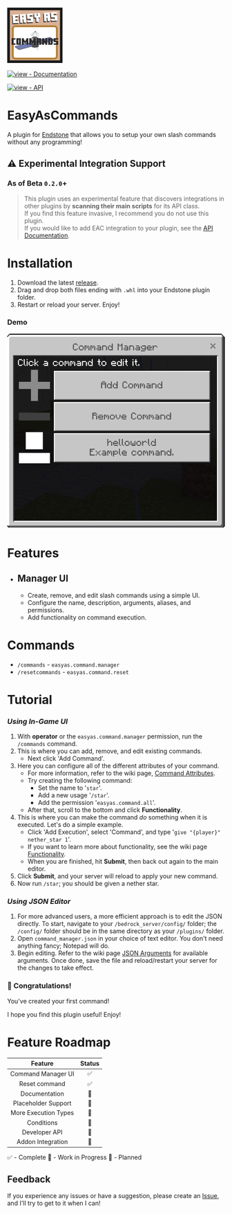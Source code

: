 <a href="../../"><img src="./images/badge.png?raw=true" width="128"></a><br>
<div align="left">
  
[![view - Documentation](https://img.shields.io/badge/view-Documentation-blue?style=for-the-badge)](../../wiki/ "Go to project documentation")

[![view - API](https://img.shields.io/badge/view-Developer_API-red?style=for-the-badge)](/_for_developers/README.md "Go to project documentation")

</div>

# EasyAsCommands
A plugin for [Endstone](https://github.com/EndstoneMC/endstone) that allows you to setup your own slash commands without any programming!

## ⚠️ Experimental Integration Support
### As of Beta `0.2.0`+
> This plugin uses an experimental feature that discovers integrations in other plugins by **scanning their main scripts** for its API class.
> <br>If you find this feature invasive, I recommend you do not use this plugin.
> <br>If you would like to add EAC integration to your plugin, see the [API Documentation](/_for_developers/README.md).

# Installation
1) Download the latest [release](../../releases).
2) Drag and drop both files ending with `.whl` into your Endstone plugin folder.
3) Restart or reload your server. Enjoy!

### Demo
<img src="./images/mdemo.png?raw=true">

# Features
- ## Manager UI
  - Create, remove, and edit slash commands using a simple UI.
  - Configure the name, description, arguments, aliases, and permissions.
  - Add functionality on command execution.

# Commands
- `/commands` - `easyas.command.manager`
- `/resetcommands` - `easyas.command.reset`

# Tutorial
### *Using In-Game UI*
1) With **operator** or the `easyas.command.manager` permission, run the `/commands` command.
2) This is where you can add, remove, and edit existing commands.
   - Next click 'Add Command'.
3) Here you can configure all of the different attributes of your command.
   - For more information, refer to the wiki page, [Command Attributes](../../wiki/Command-Attributes).
   - Try creating the following command:
     - Set the name to '`star`'.
     - Add a new usage '`/star`'.
     - Add the permission '`easyas.command.all`'.
   - After that, scroll to the bottom and click **Functionality**.
4) This is where you can make the command *do* something when it is executed. Let's do a simple example.
   - Click 'Add Execution', select 'Command', and type '`give "{player}" nether_star 1`'.
   - If you want to learn more about functionality, see the wiki page [Functionality](../../wiki/Functionality).
   - When you are finished, hit **Submit**, then back out again to the main editor.
5) Click **Submit**, and your server will reload to apply your new command.
6) Now run `/star`; you should be given a nether star.

### *Using JSON Editor*
1) For more advanced users, a more efficient approach is to edit the JSON directly.
To start, navigate to your `/bedrock_server/config/` folder; the `/config/` folder should be in the same directory as your `/plugins/` folder.
2) Open `command_manager.json` in your choice of text editor. You don't need anything fancy; Notepad will do.
3) Begin editing. Refer to the wiki page [JSON Arguments](../../wiki/JSON-Arguments) for available arguments.
Once done, save the file and reload/restart your server for the changes to take effect.

### 🥳 Congratulations!
You've created your first command!

I hope you find this plugin useful! Enjoy!

# Feature Roadmap
**Feature**|**Status**
:-----:|:-----:
Command Manager UI|✅
Reset command|✅
Documentation|🔷
Placeholder Support|🔷
More Execution Types|🔶
Conditions|🔶
Developer API|🔶
Addon Integration|🔶

✅ - Complete
🔷 - Work in Progress
🔶 - Planned

## Feedback
If you experience any issues or have a suggestion, please create an [Issue](../../issues), and I'll try to get to it when I can!
